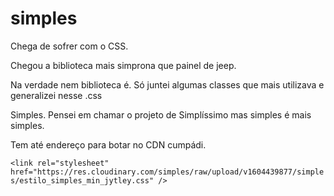 # simples

Chega de sofrer com o CSS.

Chegou a biblioteca mais simprona que painel de jeep.

Na verdade nem biblioteca é. Só juntei algumas classes que mais utilizava e generalizei nesse .css

Simples. Pensei em chamar o projeto de Simplíssimo mas simples é mais simples.

Tem até endereço para botar no CDN cumpádi.

`<link rel="stylesheet" href="https://res.cloudinary.com/simples/raw/upload/v1604439877/simples/estilo_simples_min_jytley.css" />`
